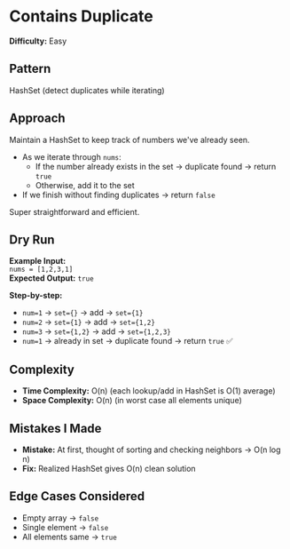 # Contains Duplicate
**Difficulty:** Easy

## Pattern
HashSet (detect duplicates while iterating)

## Approach
Maintain a HashSet to keep track of numbers we've already seen.

- As we iterate through `nums`:
    - If the number already exists in the set → duplicate found → return `true`
    - Otherwise, add it to the set
- If we finish without finding duplicates → return `false`

Super straightforward and efficient.

## Dry Run
**Example Input:**  
`nums = [1,2,3,1]`  
**Expected Output:** `true`

**Step-by-step:**
- `num=1` → `set={}` → add → `set={1}`
- `num=2` → `set={1}` → add → `set={1,2}`
- `num=3` → `set={1,2}` → add → `set={1,2,3}`
- `num=1` → already in set → duplicate found → return `true` ✅

## Complexity
- **Time Complexity:** O(n) (each lookup/add in HashSet is O(1) average)
- **Space Complexity:** O(n) (in worst case all elements unique)

## Mistakes I Made
- **Mistake:** At first, thought of sorting and checking neighbors → O(n log n)
- **Fix:** Realized HashSet gives O(n) clean solution

## Edge Cases Considered
- Empty array → `false`
- Single element → `false`
- All elements same → `true`